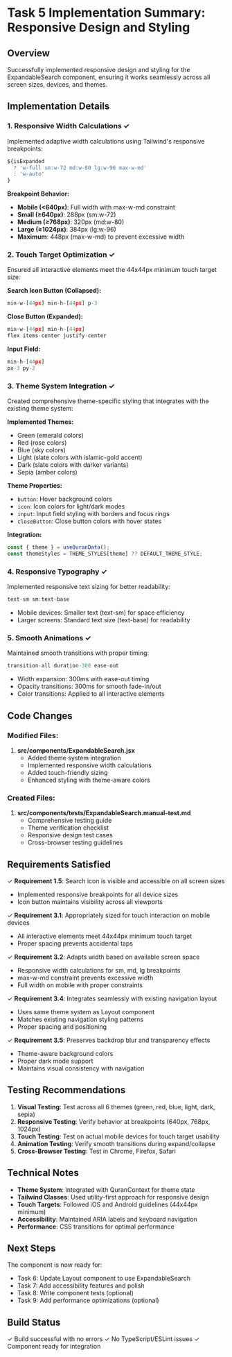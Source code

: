 # Task 5 Implementation Summary: Responsive Design and Styling

## Overview

Successfully implemented responsive design and styling for the ExpandableSearch component, ensuring it works seamlessly across all screen sizes, devices, and themes.

## Implementation Details

### 1. Responsive Width Calculations ✓

Implemented adaptive width calculations using Tailwind's responsive breakpoints:

```jsx
${isExpanded 
  ? 'w-full sm:w-72 md:w-80 lg:w-96 max-w-md' 
  : 'w-auto'
}
```

**Breakpoint Behavior:**
- **Mobile (<640px)**: Full width with max-w-md constraint
- **Small (≥640px)**: 288px (sm:w-72)
- **Medium (≥768px)**: 320px (md:w-80)
- **Large (≥1024px)**: 384px (lg:w-96)
- **Maximum**: 448px (max-w-md) to prevent excessive width

### 2. Touch Target Optimization ✓

Ensured all interactive elements meet the 44x44px minimum touch target size:

**Search Icon Button (Collapsed):**
```jsx
min-w-[44px] min-h-[44px] p-3
```

**Close Button (Expanded):**
```jsx
min-w-[44px] min-h-[44px]
flex items-center justify-center
```

**Input Field:**
```jsx
min-h-[44px]
px-3 py-2
```

### 3. Theme System Integration ✓

Created comprehensive theme-specific styling that integrates with the existing theme system:

**Implemented Themes:**
- Green (emerald colors)
- Red (rose colors)
- Blue (sky colors)
- Light (slate colors with islamic-gold accent)
- Dark (slate colors with darker variants)
- Sepia (amber colors)

**Theme Properties:**
- `button`: Hover background colors
- `icon`: Icon colors for light/dark modes
- `input`: Input field styling with borders and focus rings
- `closeButton`: Close button colors with hover states

**Integration:**
```jsx
const { theme } = useQuranData();
const themeStyles = THEME_STYLES[theme] ?? DEFAULT_THEME_STYLE;
```

### 4. Responsive Typography ✓

Implemented responsive text sizing for better readability:

```jsx
text-sm sm:text-base
```

- Mobile devices: Smaller text (text-sm) for space efficiency
- Larger screens: Standard text size (text-base) for readability

### 5. Smooth Animations ✓

Maintained smooth transitions with proper timing:

```jsx
transition-all duration-300 ease-out
```

- Width expansion: 300ms with ease-out timing
- Opacity transitions: 300ms for smooth fade-in/out
- Color transitions: Applied to all interactive elements

## Code Changes

### Modified Files:
1. **src/components/ExpandableSearch.jsx**
   - Added theme system integration
   - Implemented responsive width calculations
   - Added touch-friendly sizing
   - Enhanced styling with theme-aware colors

### Created Files:
1. **src/components/__tests__/ExpandableSearch.manual-test.md**
   - Comprehensive testing guide
   - Theme verification checklist
   - Responsive design test cases
   - Cross-browser testing guidelines

## Requirements Satisfied

✓ **Requirement 1.5**: Search icon is visible and accessible on all screen sizes
- Implemented responsive breakpoints for all device sizes
- Icon button maintains visibility across all viewports

✓ **Requirement 3.1**: Appropriately sized for touch interaction on mobile devices
- All interactive elements meet 44x44px minimum touch target
- Proper spacing prevents accidental taps

✓ **Requirement 3.2**: Adapts width based on available screen space
- Responsive width calculations for sm, md, lg breakpoints
- max-w-md constraint prevents excessive width
- Full width on mobile with proper constraints

✓ **Requirement 3.4**: Integrates seamlessly with existing navigation layout
- Uses same theme system as Layout component
- Matches existing navigation styling patterns
- Proper spacing and positioning

✓ **Requirement 3.5**: Preserves backdrop blur and transparency effects
- Theme-aware background colors
- Proper dark mode support
- Maintains visual consistency with navigation

## Testing Recommendations

1. **Visual Testing**: Test across all 6 themes (green, red, blue, light, dark, sepia)
2. **Responsive Testing**: Verify behavior at breakpoints (640px, 768px, 1024px)
3. **Touch Testing**: Test on actual mobile devices for touch target usability
4. **Animation Testing**: Verify smooth transitions during expand/collapse
5. **Cross-Browser Testing**: Test in Chrome, Firefox, Safari

## Technical Notes

- **Theme System**: Integrated with QuranContext for theme state
- **Tailwind Classes**: Used utility-first approach for responsive design
- **Touch Targets**: Followed iOS and Android guidelines (44x44px minimum)
- **Accessibility**: Maintained ARIA labels and keyboard navigation
- **Performance**: CSS transitions for optimal performance

## Next Steps

The component is now ready for:
- Task 6: Update Layout component to use ExpandableSearch
- Task 7: Add accessibility features and polish
- Task 8: Write component tests (optional)
- Task 9: Add performance optimizations (optional)

## Build Status

✓ Build successful with no errors
✓ No TypeScript/ESLint issues
✓ Component ready for integration
